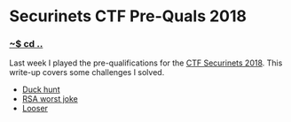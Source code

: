 # Securinets CTF Pre-Quals 2018

### [~$ cd ..](../)

Last week I played the pre-qualifications for the [CTF Securinets 2018](https://www.ctfsecurinets.com). This write-up covers some challenges I solved.

* [Duck hunt](ducky/)
* [RSA worst joke](rsa/)
* [Looser](looser/)
